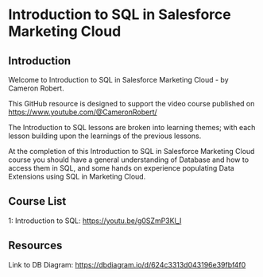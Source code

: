 # Introduction to SQL in Salesforce Marketing Cloud
## Introduction
Welcome to Introduction to SQL in Salesforce Marketing Cloud - by Cameron Robert.

This GitHub resource is designed to support the video course published on https://www.youtube.com/@CameronRobert/

The Introduction to SQL lessons are broken into learning themes; with each lesson building upon the learnings of the previous lessons.

At the completion of this Introduction to SQL in Salesforce Marketing Cloud course you should have a general understanding of Database and how to access them in SQL, and some hands on experience populating Data Extensions using SQL in Marketing Cloud.

## Course List
1: Introduction to SQL: https://youtu.be/g0SZmP3Kl_I

## Resources
Link to DB Diagram: https://dbdiagram.io/d/624c3313d043196e39fbf4f0
